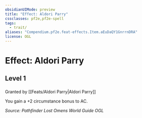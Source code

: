 ```yaml
---
obsidianUIMode: preview
title: "Effect: Aldori Parry"
cssclasses: pf2e,pf2e-spell
tags:
  - trait/
aliases: "Compendium.pf2e.feat-effects.Item.aEuDaQY1GnrrnDRA"
license: OGL
---
```

# Effect: Aldori Parry
## Level 1
### 






Granted by [[Feats/Aldori Parry|Aldori Parry]]

You gain a +2 circumstance bonus to AC.

*Source: Pathfinder Lost Omens World Guide*
*OGL*